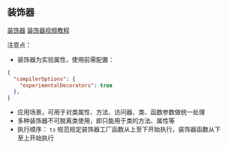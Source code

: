 ## 装饰器

[装饰器](https://jelly.jd.com/article/6163d8bac3f2f4019154ee94)
[装饰器视频教程](https://www.bilibili.com/video/BV1UU4y1K7Np?p=17)


注意点：

- 装饰器为实验属性，使用前需配置：
```json
{
  "compilerOptions": {
    "experimentalDecorators": true
  },
}
```

- 应用场景，可用于对类属性、方法、访问器、类、函数参数做统一处理
- 多种装饰器不可脱离类使用，即只能用于类的方法、属性等
- 执行顺序： `ts` 规范规定装饰器工厂函数从上至下开始执行，装饰器函数从下至上开始执行


